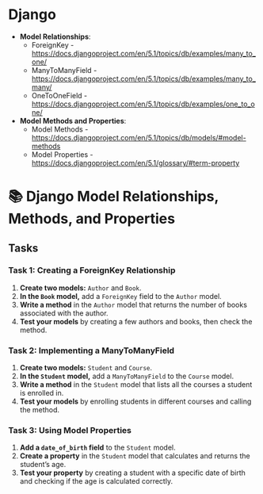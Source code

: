 # Django

- **Model Relationships**:
  - ForeignKey - https://docs.djangoproject.com/en/5.1/topics/db/examples/many_to_one/
  - ManyToManyField - https://docs.djangoproject.com/en/5.1/topics/db/examples/many_to_many/
  - OneToOneField - https://docs.djangoproject.com/en/5.1/topics/db/examples/one_to_one/
- **Model Methods and Properties**:
  - Model Methods - https://docs.djangoproject.com/en/5.1/topics/db/models/#model-methods
  - Model Properties - https://docs.djangoproject.com/en/5.1/glossary/#term-property


# 📚 Django Model Relationships, Methods, and Properties

## Tasks

### Task 1: Creating a ForeignKey Relationship
1. **Create two models:** `Author` and `Book`.
2. **In the `Book` model,** add a `ForeignKey` field to the `Author` model.
3. **Write a method** in the `Author` model that returns the number of books associated with the author.
4. **Test your models** by creating a few authors and books, then check the method.

### Task 2: Implementing a ManyToManyField
1. **Create two models:** `Student` and `Course`.
2. **In the `Student` model,** add a `ManyToManyField` to the `Course` model.
3. **Write a method** in the `Student` model that lists all the courses a student is enrolled in.
4. **Test your models** by enrolling students in different courses and calling the method.

### Task 3: Using Model Properties
1. **Add a `date_of_birth` field** to the `Student` model.
2. **Create a property** in the `Student` model that calculates and returns the student’s age.
3. **Test your property** by creating a student with a specific date of birth and checking if the age is calculated correctly.
